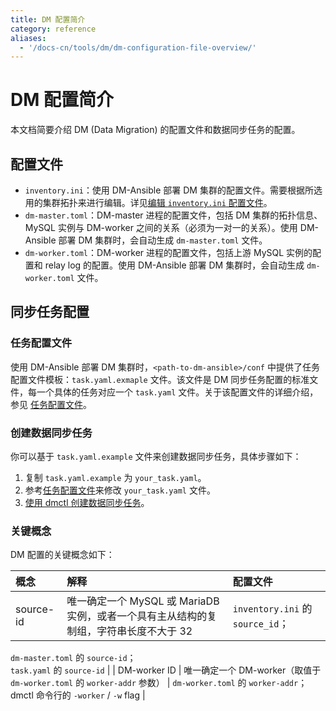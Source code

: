 ```yaml
---
title: DM 配置简介
category: reference
aliases:
  - '/docs-cn/tools/dm/dm-configuration-file-overview/'
---
```


# DM 配置简介

本文档简要介绍 DM (Data Migration) 的配置文件和数据同步任务的配置。

## 配置文件

- `inventory.ini`：使用 DM-Ansible 部署 DM 集群的配置文件。需要根据所选用的集群拓扑来进行编辑。详见[编辑 `inventory.ini` 配置文件](/how-to/deploy/data-migration-with-ansible.md#第-7-步-编辑-inventory-ini-配置文件)。
- `dm-master.toml`：DM-master 进程的配置文件，包括 DM 集群的拓扑信息、MySQL 实例与 DM-worker 之间的关系（必须为一对一的关系）。使用 DM-Ansible 部署 DM 集群时，会自动生成 `dm-master.toml` 文件。
- `dm-worker.toml`：DM-worker 进程的配置文件，包括上游 MySQL 实例的配置和 relay log 的配置。使用 DM-Ansible 部署 DM 集群时，会自动生成 `dm-worker.toml` 文件。

## 同步任务配置

### 任务配置文件

使用 DM-Ansible 部署 DM 集群时，`<path-to-dm-ansible>/conf` 中提供了任务配置文件模板：`task.yaml.exmaple` 文件。该文件是 DM 同步任务配置的标准文件，每一个具体的任务对应一个 `task.yaml` 文件。关于该配置文件的详细介绍，参见 [任务配置文件](/reference/tools/data-migration/configure/task-configuration-file.md)。

### 创建数据同步任务

你可以基于 `task.yaml.example` 文件来创建数据同步任务，具体步骤如下：

1. 复制 `task.yaml.example` 为 `your_task.yaml`。
2. 参考[任务配置文件](/reference/tools/data-migration/configure/task-configuration-file.md)来修改 `your_task.yaml` 文件。
3. [使用 dmctl 创建数据同步任务](/reference/tools/data-migration/manage-tasks.md#创建数据同步任务)。

### 关键概念

DM 配置的关键概念如下：

| 概念           | 解释                                                        | 配置文件                                                                                         |
|:------------ |:--------------------------------------------------------- |:-------------------------------------------------------------------------------------------- |
| source-id    | 唯一确定一个 MySQL 或 MariaDB 实例，或者一个具有主从结构的复制组，字符串长度不大于 32      | `inventory.ini` 的 `source_id`；  
`dm-master.toml` 的 `source-id`；  
`task.yaml` 的 `source-id` |
| DM-worker ID | 唯一确定一个 DM-worker（取值于 `dm-worker.toml` 的 `worker-addr` 参数） | `dm-worker.toml` 的 `worker-addr`；  
dmctl 命令行的 `-worker` / `-w` flag                         |